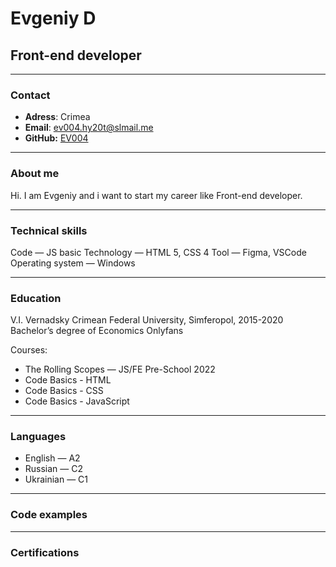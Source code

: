 # Evgeniy D
## Front-end developer
---
### Contact
- **Adress**: Crimea
- **Email**:  ev004.hy20t@slmail.me
- **GitHub:** [EV004](https://github.com/EV004)
---

### About me
Hi. I am  Evgeniy and i want to start my career like Front-end developer.

----
### Technical skills
Code — JS basic
Technology — HTML 5, CSS 4
Tool — Figma, VSCode
Operating system — Windows

---
### Education
V.I. Vernadsky Crimean Federal University, Simferopol,  2015-2020
Bachelor’s degree of Economics Onlyfans

Courses:
- The Rolling Scopes — JS/FE Pre-School 2022
- Code Basics - HTML
- Code Basics - CSS
- Code Basics - JavaScript
---
### Languages
- English — A2
- Russian — C2
- Ukrainian  — C1

----
### Code examples
---
### Certifications

[comment]: # (Сертификат с CodeWars)